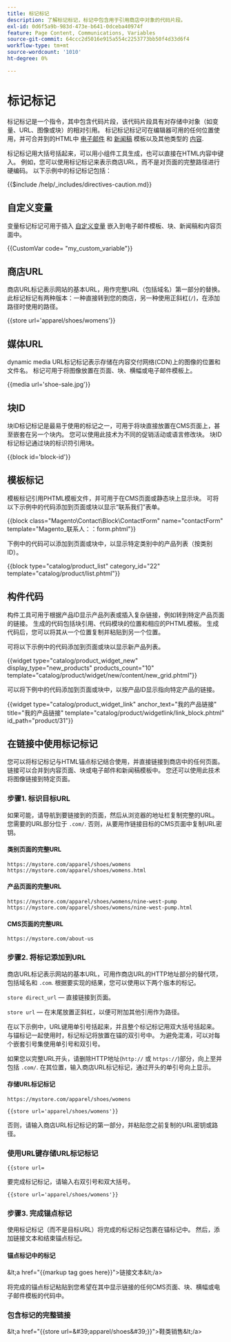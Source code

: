 ```yaml
---
title: 标记标记
description: 了解标记标记，标记中包含用于引用商店中对象的代码片段。
exl-id: 0d6f5a9b-983d-473e-b641-0dceba40974f
feature: Page Content, Communications, Variables
source-git-commit: 64ccc2d5016e915a554c2253773bb50f4d33d6f4
workflow-type: tm+mt
source-wordcount: '1010'
ht-degree: 0%

---
```


# 标记标记

标记标记是一个指令，其中包含代码片段，该代码片段具有对存储中对象（如变量、URL、图像或块）的相对引用。 标记标记标记可在编辑器可用的任何位置使用，并可合并到的HTML中 [电子邮件](email-templates.md) 和 [新闻稿](../merchandising-promotions/newsletter-template.md) 模板以及其他类型的 [内容](../content-design/introduction.md#content).

标记标记用大括号括起来，可以用小组件工具生成，也可以直接在HTML内容中键入。 例如，您可以使用标记标记来表示商店URL，而不是对页面的完整路径进行硬编码。 以下示例中的标记标记包括：

{{$include /help/_includes/directives-caution.md}}

## 自定义变量

变量标记标记可用于插入 [自定义变量](variables-custom.md) 嵌入到电子邮件模板、块、新闻稿和内容页面中。

\{\{CustomVar code= &quot;my_custom_variable&quot;}}

## 商店URL

商店URL标记表示网站的基本URL，用作完整URL（包括域名）第一部分的替换。 此标记标记有两种版本：一种直接转到您的商店，另一种使用正斜杠(`/`)，在添加路径时使用的路径。

\{\{store url=&#39;apparel/shoes/womens&#39;}}

## 媒体URL

dynamic media URL标记标记表示存储在内容交付网络(CDN)上的图像的位置和文件名。 标记可用于将图像放置在页面、块、横幅或电子邮件模板上。

\{\{media url=&#39;shoe-sale.jpg&#39;}}

## 块ID

块ID标记标记是最易于使用的标记之一，可用于将块直接放置在CMS页面上，甚至嵌套在另一个块内。 您可以使用此技术为不同的促销活动或语言修改块。 块ID标记标记通过块的标识符引用块。

\{\{block id=&#39;block-id&#39;}}

## 模板标记

模板标记引用PHTML模板文件，并可用于在CMS页面或静态块上显示块。 可将以下示例中的代码添加到页面或块以显示“联系我们”表单。

\{\{block class=&quot;Magento\Contact\Block\ContactForm&quot; name=&quot;contactForm&quot; template=&quot;Magento_联系人：：form.phtml&quot;}}

下例中的代码可以添加到页面或块中，以显示特定类别中的产品列表（按类别ID）。

\{\{block type=&quot;catalog/product_list&quot; category_id=&quot;22&quot; template=&quot;catalog/product/list.phtml&quot;}}

## 构件代码

构件工具可用于根据产品ID显示产品列表或插入复杂链接，例如转到特定产品页面的链接。 生成的代码包括块引用、代码模块的位置和相应的PHTML模板。 生成代码后，您可以将其从一个位置复制并粘贴到另一个位置。

可将以下示例中的代码添加到页面或块以显示新产品列表。

\{\{widget type=&quot;catalog/product_widget_new&quot; display_type=&quot;new_products&quot; products_count=&quot;10&quot; template=&quot;catalog/product/widget/new/content/new_grid.phtml&quot;}}

可以将下例中的代码添加到页面或块中，以按产品ID显示指向特定产品的链接。

\{\{widget type=&quot;catalog/product_widget_link&quot; anchor_text=&quot;我的产品链接&quot; title=&quot;我的产品链接&quot; template=&quot;catalog/product/widgetlink/link_block.phtml&quot; id_path=&quot;product/31&quot;}}

## 在链接中使用标记标记

您可以将标记标记与HTML锚点标记结合使用，并直接链接到商店中的任何页面。 链接可以合并到内容页面、块或电子邮件和新闻稿模板中。 您还可以使用此技术将图像链接到特定页面。

### 步骤1. 标识目标URL

如果可能，请导航到要链接到的页面，然后从浏览器的地址栏复制完整的URL。 您需要的URL部分位于 `.com/`. 否则，从要用作链接目标的CMS页面中复制URL密钥。

#### 类别页面的完整URL

`https://mystore.com/apparel/shoes/womens`
`https://mystore.com/apparel/shoes/womens.html`

#### 产品页面的完整URL

`https://mystore.com/apparel/shoes/womens/nine-west-pump`
`https://mystore.com/apparel/shoes/womens/nine-west-pump.html`

#### CMS页面的完整URL

`https://mystore.com/about-us`

### 步骤2. 将标记添加到URL

商店URL标记表示网站的基本URL，可用作商店URL的HTTP地址部分的替代项，包括域名和 `.com`. 根据要实现的结果，您可以使用以下两个版本的标记。

`store direct_url`  — 直接链接到页面。

`store url`  — 在末尾放置正斜杠，以便可附加其他引用作为路径。

在以下示例中，URL键用单引号括起来，并且整个标记标记用双大括号括起来。 与锚标记一起使用时，标记标记将放置在锚的双引号中。 为避免混淆，可以对每个嵌套引号集使用单引号和双引号。

如果您以完整URL开头，请删除HTTP地址(`http://` 或 `https://`)部分，向上至并包括 `.com/`. 在其位置，输入商店URL标记标记，通过开头的单引号向上显示。

#### 存储URL标记标记

`https://mystore.com/apparel/shoes/womens`

`{{store url='apparel/shoes/womens'}}`

否则，请输入商店URL标记标记的第一部分，并粘贴您之前复制的URL密钥或路径。

### 使用URL键存储URL标记标记

`{{store url=`

要完成标记标记，请输入右双引号和双大括号。

`{{store url='apparel/shoes/womens'}}`

### 步骤3. 完成锚点标记

使用标记标记（而不是目标URL）将完成的标记标记包裹在锚标记中。 然后，添加链接文本和结束锚点标记。

#### 锚点标记中的标记

\&lt;a href=&quot;\{\{markup tag goes here}}&quot;>链接文本\&lt;/a>

将完成的锚点标记粘贴到您希望在其中显示链接的任何CMS页面、块、横幅或电子邮件模板的代码中。

### 包含标记的完整链接

\&lt;a href=&quot;\{\{store url=&amp;#39;apparel/shoes&amp;#39;}}&quot;>鞋类销售\&lt;/a>
